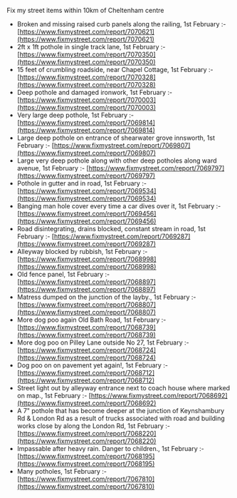 Fix my street items within 10km of Cheltenham centre

<!-- fix_marker starts -->

- Broken and missing raised curb panels along the railing, 1st February :- [https://www.fixmystreet.com/report/7070621](https://www.fixmystreet.com/report/7070621)
- 2ft x 1ft pothole in single track lane, 1st February :- [https://www.fixmystreet.com/report/7070350](https://www.fixmystreet.com/report/7070350)
- 15 feet of crumbling roadside, near Chapel Cottage, 1st February :- [https://www.fixmystreet.com/report/7070328](https://www.fixmystreet.com/report/7070328)
- Deep pothole and damaged ironwork, 1st February :- [https://www.fixmystreet.com/report/7070003](https://www.fixmystreet.com/report/7070003)
- Very large deep pothole, 1st February :- [https://www.fixmystreet.com/report/7069814](https://www.fixmystreet.com/report/7069814)
- Large deep pothole on entrance of shearwater grove innsworth, 1st February :- [https://www.fixmystreet.com/report/7069807](https://www.fixmystreet.com/report/7069807)
- Large very deep pothole along with other deep potholes along ward avenue, 1st February :- [https://www.fixmystreet.com/report/7069797](https://www.fixmystreet.com/report/7069797)
- Pothole in gutter and in road, 1st February :- [https://www.fixmystreet.com/report/7069534](https://www.fixmystreet.com/report/7069534)
- Banging man hole cover every time a car dives over it, 1st February :- [https://www.fixmystreet.com/report/7069456](https://www.fixmystreet.com/report/7069456)
- Road disintegrating, drains blocked, constant stream in road, 1st February :- [https://www.fixmystreet.com/report/7069287](https://www.fixmystreet.com/report/7069287)
- Alleyway blocked by rubbish, 1st February :- [https://www.fixmystreet.com/report/7068998](https://www.fixmystreet.com/report/7068998)
- Old fence panel, 1st February :- [https://www.fixmystreet.com/report/7068897](https://www.fixmystreet.com/report/7068897)
- Matress dumped on the junction of the layby., 1st February :- [https://www.fixmystreet.com/report/7068807](https://www.fixmystreet.com/report/7068807)
- More dog poo again Old Bath Road, 1st February :- [https://www.fixmystreet.com/report/7068739](https://www.fixmystreet.com/report/7068739)
- More dog poo on Pilley Lane outside No 27, 1st February :- [https://www.fixmystreet.com/report/7068724](https://www.fixmystreet.com/report/7068724)
- Dog poo on on pavement yet again!, 1st February :- [https://www.fixmystreet.com/report/7068712](https://www.fixmystreet.com/report/7068712)
- Street light out by alleyway entrance next to coach house where marked on map., 1st February :- [https://www.fixmystreet.com/report/7068692](https://www.fixmystreet.com/report/7068692)
- A 7" pothole that has become deeper at the junction of Keynshambury Rd & London Rd as a result of trucks associated with road and building works close by along the London Rd, 1st February :- [https://www.fixmystreet.com/report/7068220](https://www.fixmystreet.com/report/7068220)
- Impassable after heavy rain. Danger to children., 1st February :- [https://www.fixmystreet.com/report/7068195](https://www.fixmystreet.com/report/7068195)
- Many potholes, 1st February :- [https://www.fixmystreet.com/report/7067810](https://www.fixmystreet.com/report/7067810)

<!-- fix_marker ends -->